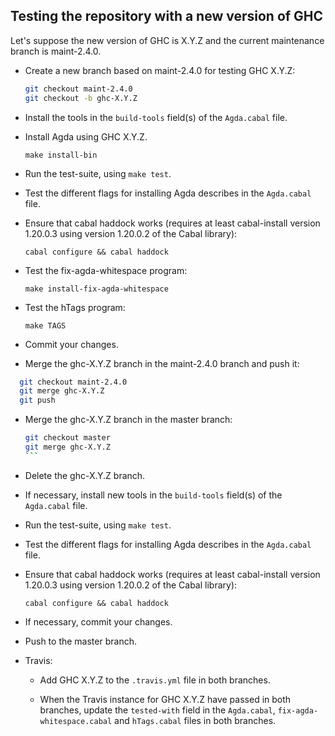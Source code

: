 Testing the repository with a new version of GHC
-------

Let's suppose the new version of GHC is X.Y.Z and the current
maintenance branch is maint-2.4.0.

* Create a new branch based on maint-2.4.0 for testing GHC X.Y.Z:

  ````bash
  git checkout maint-2.4.0
  git checkout -b ghc-X.Y.Z
  ````

* Install the tools in the `build-tools` field(s) of the `Agda.cabal`
  file.

* Install Agda using GHC X.Y.Z.

  `make install-bin`

* Run the test-suite, using `make test`.

* Test the different flags for installing Agda describes in the
  `Agda.cabal` file.

* Ensure that cabal haddock works (requires at least cabal-install
  version 1.20.0.3 using version 1.20.0.2 of the Cabal library):

  `cabal configure && cabal haddock`

* Test the fix-agda-whitespace program:

  `make install-fix-agda-whitespace`

* Test the hTags program:

  `make TAGS`

* Commit your changes.

* Merge the ghc-X.Y.Z branch in the maint-2.4.0 branch and push it:

````bash
  git checkout maint-2.4.0
  git merge ghc-X.Y.Z
  git push
  ````

* Merge the ghc-X.Y.Z branch in the master branch:

  ````bash
  git checkout master
  git merge ghc-X.Y.Z
  ```

* Delete the ghc-X.Y.Z branch.

* If necessary, install new tools in the `build-tools` field(s) of the
  `Agda.cabal` file.

* Run the test-suite, using `make test`.

* Test the different flags for installing Agda describes in the
  `Agda.cabal` file.

* Ensure that cabal haddock works (requires at least cabal-install
  version 1.20.0.3 using version 1.20.0.2 of the Cabal library):

  `cabal configure && cabal haddock`

* If necessary, commit your changes.

* Push to the master branch.

* Travis:

  - Add GHC X.Y.Z to the `.travis.yml` file in both branches.

  - When the Travis instance for GHC X.Y.Z have passed in both
    branches, update the `tested-with` field in the `Agda.cabal`,
    `fix-agda-whitespace.cabal` and `hTags.cabal` files in both
    branches.
